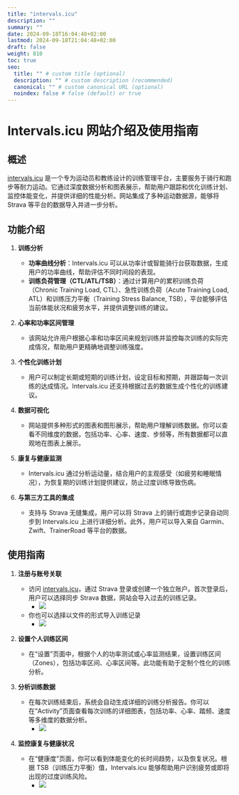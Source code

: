```yaml
---
title: "intervals.icu"
description: ""
summary: ""
date: 2024-09-18T16:04:48+02:00
lastmod: 2024-09-18T21:04:48+02:00
draft: false
weight: 810
toc: true
seo:
  title: "" # custom title (optional)
  description: "" # custom description (recommended)
  canonical: "" # custom canonical URL (optional)
  noindex: false # false (default) or true
---
```


# Intervals.icu 网站介绍及使用指南

## 概述

[intervals.icu](https://intervals.icu) 是一个专为运动员和教练设计的训练管理平台，主要服务于骑行和跑步等耐力运动。它通过深度数据分析和图表展示，帮助用户跟踪和优化训练计划、监控体能变化，并提供详细的性能分析。网站集成了多种运动数据源，能够将 Strava 等平台的数据导入并进一步分析。

## 功能介绍

1. **训练分析**
   - **功率曲线分析**：Intervals.icu 可以从功率计或智能骑行台获取数据，生成用户的功率曲线，帮助评估不同时间段的表现。
   - **训练负荷管理（CTL/ATL/TSB）**：通过计算用户的累积训练负荷（Chronic Training Load, CTL）、急性训练负荷（Acute Training Load, ATL）和训练压力平衡（Training Stress Balance, TSB），平台能够评估当前体能状况和疲劳水平，并提供调整训练的建议。

2. **心率和功率区间管理**
   - 该网站允许用户根据心率和功率区间来规划训练并监控每次训练的实际完成情况，帮助用户更精确地调整训练强度。

3. **个性化训练计划**
   - 用户可以制定长期或短期的训练计划，设定目标和预期，并跟踪每一次训练的达成情况。Intervals.icu 还支持根据过去的数据生成个性化的训练建议。

4. **数据可视化**
   - 网站提供多种形式的图表和图形展示，帮助用户理解训练数据。你可以查看不同维度的数据，包括功率、心率、速度、步频等，所有数据都可以直观地在图表上展示。

5. **康复与健康监测**
   - Intervals.icu 通过分析运动量，结合用户的主观感受（如疲劳和睡眠情况），为恢复期的训练计划提供建议，防止过度训练导致伤病。

6. **与第三方工具的集成**
   - 支持与 Strava 无缝集成，用户可以将 Strava 上的骑行或跑步记录自动同步到 Intervals.icu 上进行详细分析。此外，用户可以导入来自 Garmin、Zwift、TrainerRoad 等平台的数据。

## 使用指南

1. **注册与账号关联**
   - 访问 [intervals.icu](https://intervals.icu)，通过 Strava 登录或创建一个独立账户。首次登录后，用户可以选择同步 Strava 数据，网站会导入过去的训练记录。
     - ![](https://picbed-1311007548.cos.ap-shanghai.myqcloud.com/markdown_picbed/img//2024/09/18/d37ec75fa675abbaf457a8cc30371778.png)
    - 你也可以选择以文件的形式导入训练记录
      - ![](https://picbed-1311007548.cos.ap-shanghai.myqcloud.com/markdown_picbed/img//2024/09/18/effa3a688b48b14972f1fac063bc0f63.png)

2. **设置个人训练区间**
   - 在“设置”页面中，根据个人的功率测试或心率监测结果，设置训练区间（Zones），包括功率区间、心率区间等。此功能有助于定制个性化的训练分析。

3. **分析训练数据**
   - 在每次训练结束后，系统会自动生成详细的训练分析报告。你可以在“Activity”页面查看每次训练的详细图表，包括功率、心率、踏频、速度等多维度的数据分析。
     - ![](https://picbed-1311007548.cos.ap-shanghai.myqcloud.com/markdown_picbed/img//2024/09/18/0729258437eadd403178f9fd8fac23a6.png)

4. **监控康复与健康状况**
   - 在“健康度”页面，你可以看到体能变化的长时间趋势，以及恢复状况。根据 TSB（训练压力平衡）值，Intervals.icu 能够帮助用户识别疲劳或即将出现的过度训练风险。
     - ![](https://picbed-1311007548.cos.ap-shanghai.myqcloud.com/markdown_picbed/img//2024/09/18/87fa668c3b1e7964ecfd637e604eb383.png)